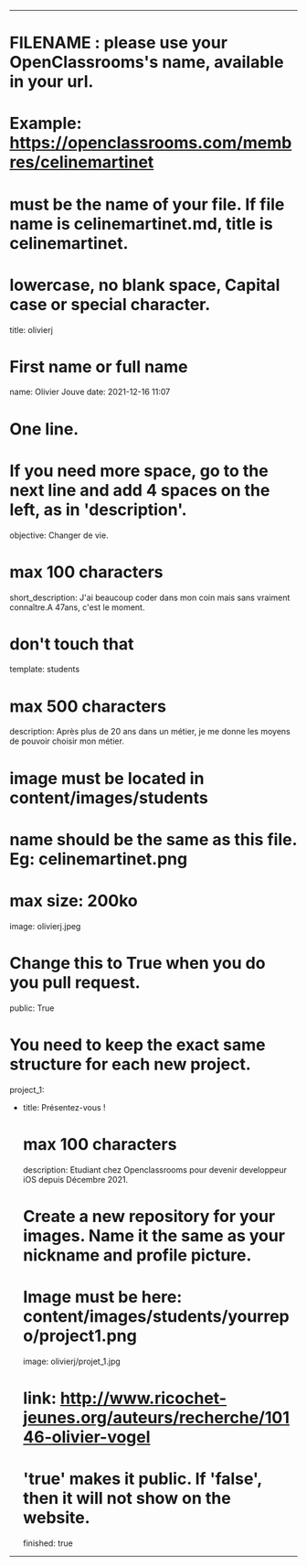 ---

 # FILENAME : please use your OpenClassrooms's name, available in your url.
 # Example: https://openclassrooms.com/membres/celinemartinet
 # must be the name of your file. If file name is celinemartinet.md, title is celinemartinet.
 # lowercase, no blank space, Capital case or special character.
 title: olivierj

 # First name or full name
 name: Olivier Jouve
 date: 2021-12-16 11:07

 # One line.
 # If you need more space, go to the next line and add 4 spaces on the left, as in 'description'.
 objective: Changer de vie.

 # max 100 characters
 short_description: J'ai beaucoup coder dans mon coin mais sans vraiment connaître.A 47ans, c'est le moment.

 # don't touch that
 template: students

 # max 500 characters
 description:
     Après plus de 20 ans dans un métier, je me donne les moyens de pouvoir choisir mon métier.

 # image must be located in content/images/students
 # name should be the same as this file. Eg: celinemartinet.png
 # max size: 200ko
 image: olivierj.jpeg

 # Change this to True when you do you pull request.
 public: True

 # You need to keep the exact same structure for each new project.
 project_1:
   - title: Présentez-vous !
     # max 100 characters
     description: Etudiant chez Openclassrooms pour devenir developpeur iOS depuis Décembre 2021.
     # Create a new repository for your images. Name it the same as your nickname and profile picture.
     # Image must be here: content/images/students/yourrepo/project1.png
     image: olivierj/projet_1.jpg
     # link: http://www.ricochet-jeunes.org/auteurs/recherche/10146-olivier-vogel
     # 'true' makes it public. If 'false', then it will not show on the website.
     finished: true
     
 ---
